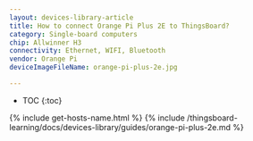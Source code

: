 ```yaml
---
layout: devices-library-article
title: How to connect Orange Pi Plus 2E to ThingsBoard?
category: Single-board computers
chip: Allwinner H3
connectivity: Ethernet, WIFI, Bluetooth
vendor: Orange Pi
deviceImageFileName: orange-pi-plus-2e.jpg

---
```



* TOC
{:toc}

{% include get-hosts-name.html %}
{% include /thingsboard-learning/docs/devices-library/guides/orange-pi-plus-2e.md %}